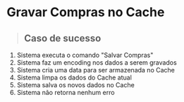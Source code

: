 # Gravar Compras no Cache

> ## Caso de sucesso

1. Sistema executa o comando "Salvar Compras"
2. Sistema faz um encoding nos dados a serem gravados
3. Sistema cria uma data para ser armazenada no Cache
4. Sistema limpa os dados do Cache atual
5. Sistema salva os novos dados no Cache
6. Sistema não retorna nenhum erro
